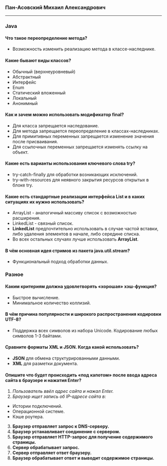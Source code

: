 ### Пан-Асовский Михаил Александрович
___
### Java

#### Что такое переопределение метода? 
+ Возможность изменить реализацию метода в классе-наследнике.

#### Какие бывают виды классов?
+ Обычный (верхнеуровневый)
+ Абстрактный
+ Интерфейс
+ Enum
+ Статический вложенный
+ Локальный
+ Анонимный

#### Как и зачем можно использовать модификатор final?
+ Для класса запрещается наследование.
+ Для метода запрещается переопределение в классах-наследниках.
+ Для примитивных переменных запрещается изменение значения после присваивания.
+ Для ссылочных переменных запрещается изменять ссылку на объект.

#### Какие есть варианты использования ключевого слова try?
+ try-catch-finally для обработки возникающих исключений.
+ try-with-resources для неявного закрытия ресурсов открытых в блоке try.

#### Какие есть стандартные реализации интерфейса List и в каких ситуациях их нужно использовать?
+ ArrayList - аналогичный массиву список с возможностью расширения.
+ LinkedList - связный список.
+ **LinkedList** предпочтительно использовать в случае частой вставки, либо удаления элементов в начале, либо середине списка.
+ Во всех остальных случаях лучше использовать **ArrayList**.

#### В чём основная идея стримов из пакета java.util.stream?
+ Функциональный подход обработки данных.

### Разное

#### Каким критериям должна удовлетворять «хорошая» хэш-функция?
+ Быстрое вычисление.
+ Минимальное количество коллизий.

#### В чём причина популярности и широкого распространения кодировки UTF-8?
+ Поддержка всех символов из набора Unicode. Кодирование любых символов 1-3 байтами.

#### Сравните форматы XML и JSON. Когда какой использовать?
+ **JSON** для обмена структурированными данными.
+ **XML** для разметки документа.

#### Опишите что будет происходить «под капотом» после ввода адреса сайта в браузере и нажатия Enter?
1. *Пользователь ввёл адрес сайта и нажал Enter.*
2. *Браузер ищет запись об IP-адресе сайта в:*
+ Истории подключений.
+ Операционной системе.
+ Кэше роутера.
3. **Браузер отправляет запрос к DNS-серверу.**
4. **Браузер устанавливает соединение с сервером.**
5. **Браузер отправляет HTTP-запрос для получение содержимого страницы.**
6. **Сервер обрабатывает запрос.**
7. **Сервер отправляет ответ браузеру.**
8. **Браузер обрабатывает ответ и выводит содержимое страницы.**


